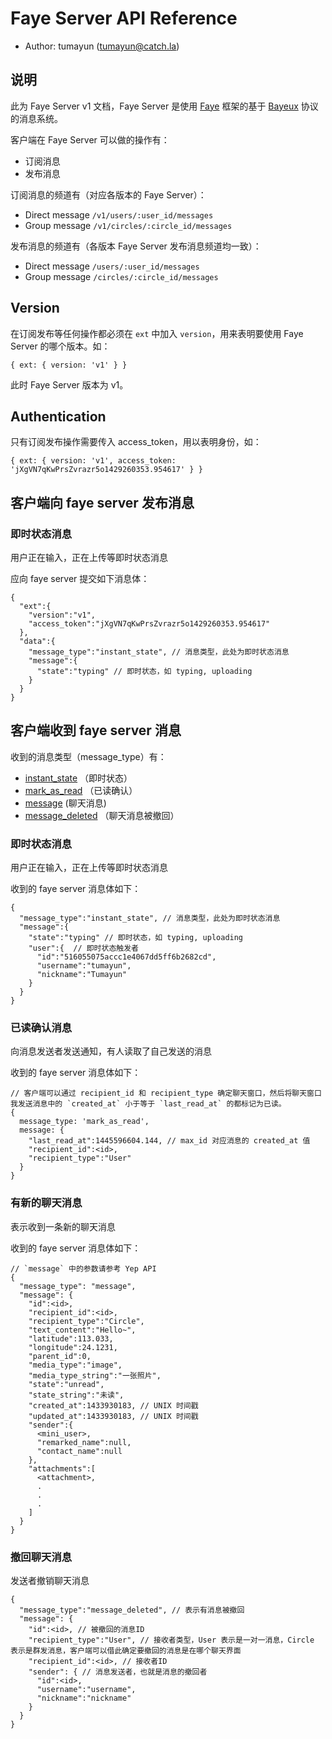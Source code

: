 # Faye Server API Reference

<!-- MarkdownTOC -->

* Author: tumayun (tumayun@catch.la)

## 说明

此为 Faye Server v1 文档，Faye Server 是使用 [Faye](http://faye.jcoglan.com/) 框架的基于 [Bayeux](http://svn.cometd.org/trunk/bayeux/bayeux.html) 协议的消息系统。

客户端在 Faye Server 可以做的操作有：

* 订阅消息
* 发布消息

订阅消息的频道有（对应各版本的 Faye Server）：

* Direct message `/v1/users/:user_id/messages`
* Group message `/v1/circles/:circle_id/messages`

发布消息的频道有（各版本 Faye Server 发布消息频道均一致）：

* Direct message `/users/:user_id/messages`
* Group message `/circles/:circle_id/messages`

## Version

在订阅发布等任何操作都必须在 `ext` 中加入 `version`，用来表明要使用 Faye Server 的哪个版本。如：

```
{ ext: { version: 'v1' } }
```

此时 Faye Server 版本为 v1。


## Authentication

只有订阅发布操作需要传入 access_token，用以表明身份，如：

```
{ ext: { version: 'v1', access_token: 'jXgVN7qKwPrsZvrazr5o1429260353.954617' } }
```

## 客户端向 faye server 发布消息

### 即时状态消息

用户正在输入，正在上传等即时状态消息

应向 faye server 提交如下消息体：

```
{
  "ext":{
    "version":"v1",
    "access_token":"jXgVN7qKwPrsZvrazr5o1429260353.954617"
  },
  "data":{
    "message_type":"instant_state", // 消息类型，此处为即时状态消息
    "message":{
      "state":"typing" // 即时状态，如 typing, uploading
    }
  }
}
```

## 客户端收到 faye server 消息

收到的消息类型（message_type）有：

* [instant_state](#即时状态消息) （即时状态）
* [mark_as_read](#已读确认消息) （已读确认）
* [message](#有新的聊天消息) (聊天消息)
* [message_deleted](#撤回聊天消息) （聊天消息被撤回）

### 即时状态消息

用户正在输入，正在上传等即时状态消息

收到的 faye server 消息体如下：

```
{
  "message_type":"instant_state", // 消息类型，此处为即时状态消息
  "message":{
    "state":"typing" // 即时状态，如 typing, uploading
    "user":{  // 即时状态触发者
      "id":"516055075accc1e4067dd5ff6b2682cd",
      "username":"tumayun",
      "nickname":"Tumayun"
    }
  }
}
```

### 已读确认消息

向消息发送者发送通知，有人读取了自己发送的消息

收到的 faye server 消息体如下：

```
// 客户端可以通过 recipient_id 和 recipient_type 确定聊天窗口，然后将聊天窗口我发送消息中的 `created_at` 小于等于 `last_read_at` 的都标记为已读。
{
  message_type: 'mark_as_read',
  message: {
    "last_read_at":1445596604.144, // max_id 对应消息的 created_at 值
    "recipient_id":<id>,
    "recipient_type":"User"
  }
}
```

### 有新的聊天消息

表示收到一条新的聊天消息

收到的 faye server 消息体如下：

``` 
// `message` 中的参数请参考 Yep API
{
  "message_type": "message",
  "message": {
    "id":<id>,
    "recipient_id":<id>,
    "recipient_type":"Circle",
    "text_content":"Hello~",
    "latitude":113.033,
    "longitude":24.1231,
    "parent_id":0,
    "media_type":"image",
    "media_type_string":"一张照片",
    "state":"unread",
    "state_string":"未读",
    "created_at":1433930183, // UNIX 时间戳
    "updated_at":1433930183, // UNIX 时间戳
    "sender":{
      <mini_user>,
      "remarked_name":null,
      "contact_name":null
    },
    "attachments":[
      <attachment>,
      .
      .
      .
    ]
  }
}
```

### 撤回聊天消息

发送者撤销聊天消息

```
{
  "message_type":"message_deleted", // 表示有消息被撤回
  "message": {
    "id":<id>, // 被撤回的消息ID
    "recipient_type":"User", // 接收者类型，User 表示是一对一消息，Circle 表示是群发消息，客户端可以借此确定要撤回的消息是在哪个聊天界面
    "recipient_id":<id>, // 接收者ID
    "sender": { // 消息发送者，也就是消息的撤回者
      "id":<id>,
      "username":"username",
      "nickname":"nickname"
    }
  }
}
```
